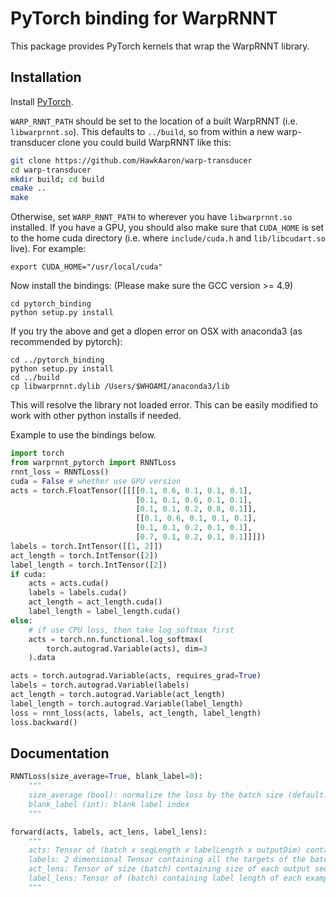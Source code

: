 # PyTorch binding for WarpRNNT

This package provides PyTorch kernels that wrap the WarpRNNT library. 

## Installation

Install [PyTorch](https://github.com/pytorch/pytorch#installation).

`WARP_RNNT_PATH` should be set to the location of a built WarpRNNT
(i.e. `libwarprnnt.so`).  This defaults to `../build`, so from within a
new warp-transducer clone you could build WarpRNNT like this:

```bash
git clone https://github.com/HawkAaron/warp-transducer
cd warp-transducer
mkdir build; cd build
cmake ..
make
```

Otherwise, set `WARP_RNNT_PATH` to wherever you have `libwarprnnt.so`
installed. If you have a GPU, you should also make sure that
`CUDA_HOME` is set to the home cuda directory (i.e. where
`include/cuda.h` and `lib/libcudart.so` live). For example:

```
export CUDA_HOME="/usr/local/cuda"
```

Now install the bindings: (Please make sure the GCC version >= 4.9)
```
cd pytorch_binding
python setup.py install
```

If you try the above and get a dlopen error on OSX with anaconda3 (as recommended by pytorch):
```
cd ../pytorch_binding
python setup.py install
cd ../build
cp libwarprnnt.dylib /Users/$WHOAMI/anaconda3/lib
```
This will resolve the library not loaded error. This can be easily modified to work with other python installs if needed.

Example to use the bindings below.

```python
import torch
from warprnnt_pytorch import RNNTLoss
rnnt_loss = RNNTLoss()
cuda = False # whether use GPU version
acts = torch.FloatTensor([[[[0.1, 0.6, 0.1, 0.1, 0.1],
                            [0.1, 0.1, 0.6, 0.1, 0.1],
                            [0.1, 0.1, 0.2, 0.8, 0.1]],
                            [[0.1, 0.6, 0.1, 0.1, 0.1],
                            [0.1, 0.1, 0.2, 0.1, 0.1],
                            [0.7, 0.1, 0.2, 0.1, 0.1]]]])
labels = torch.IntTensor([[1, 2]])
act_length = torch.IntTensor([2])
label_length = torch.IntTensor([2])
if cuda: 
    acts = acts.cuda()
    labels = labels.cuda()
    act_length = act_length.cuda()
    label_length = label_length.cuda()
else:
    # if use CPU loss, then take log_softmax first
    acts = torch.nn.functional.log_softmax(
        torch.autograd.Variable(acts), dim=3
    ).data

acts = torch.autograd.Variable(acts, requires_grad=True)
labels = torch.autograd.Variable(labels)
act_length = torch.autograd.Variable(act_length)
label_length = torch.autograd.Variable(label_length)
loss = rnnt_loss(acts, labels, act_length, label_length)
loss.backward()
```

## Documentation

```python
RNNTLoss(size_average=True, blank_label=0):
    """
    size_average (bool): normalize the loss by the batch size (default: True)
    blank_label (int): blank label index
    """

forward(acts, labels, act_lens, label_lens):
    """
    acts: Tensor of (batch x seqLength x labelLength x outputDim) containing output from network
    labels: 2 dimensional Tensor containing all the targets of the batch with zero padded
    act_lens: Tensor of size (batch) containing size of each output sequence from the network
    label_lens: Tensor of (batch) containing label length of each example
    """
```

